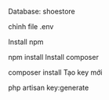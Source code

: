 Database: shoestore

chỉnh file .env

Install npm

npm install
Install composer

composer install
Tạo key mới

php artisan key:generate
